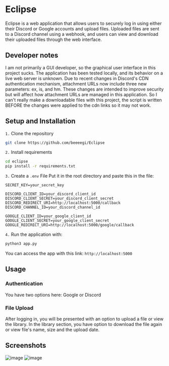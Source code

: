 # Eclipse
Eclipse is a web application that allows users to securely log in using either their Discord or Google accounts and upload files. Uploaded files are sent to a Discord channel using a webhook, and users can view and download their uploaded files through the web interface.

## Developer notes
I am not primarily a GUI developer, so the graphical user interface in this project sucks. The application has been tested locally, and its behavior on a live web server is unknown. Due to recent changes in Discord's CDN authentication mechanism, attachment URLs now include three new parameters: ex, is, and hm. These changes are intended to improve security but will affect how attachment URLs are managed in this application. So I can't really make a downloadable files with this project, the script is written BEFORE the changes were applied to the cdn links so it may not work.

## Setup and Installation
`1.` Clone the repository
```bash
git clone https://github.com/beeeegi/Eclipse
```

`2.` Install requirements
```bash
cd eclipse
pip install -r requirements.txt
```

`3.` Create a `.env` File
Put it in the root directory and paste this in the file:
```env
SECRET_KEY=your_secret_key

DISCORD_CLIENT_ID=your_discord_client_id
DISCORD_CLIENT_SECRET=your_discord_client_secret
DISCORD_REDIRECT_URI=http://localhost:5000/callback
DISCORD_CHANNEL_ID=your_discord_channel_id

GOOGLE_CLIENT_ID=your_google_client_id
GOOGLE_CLIENT_SECRET=your_google_client_secret
GOOGLE_REDIRECT_URI=http://localhost:5000/google/callback
```

`4.` Run the application with:
```bash
python3 app.py
```
You can access the app with this link: `http://localhost:5000`

## Usage
### Authentication
You have two options here: Google or Discord
### File Upload
After logging in, you will be presented with an option to upload a file or view the library.
In the library section, you have option to download the file again or view file's name, size and the upload date.

## Screenshots
![image](https://github.com/beeeegi/Eclipse/assets/102294103/0080687d-ec8d-4405-b421-8cb8a3f49df6)
![image](https://github.com/beeeegi/Eclipse/assets/102294103/480a0d8e-3b5f-45ad-b890-6f5c2a04b93a)



